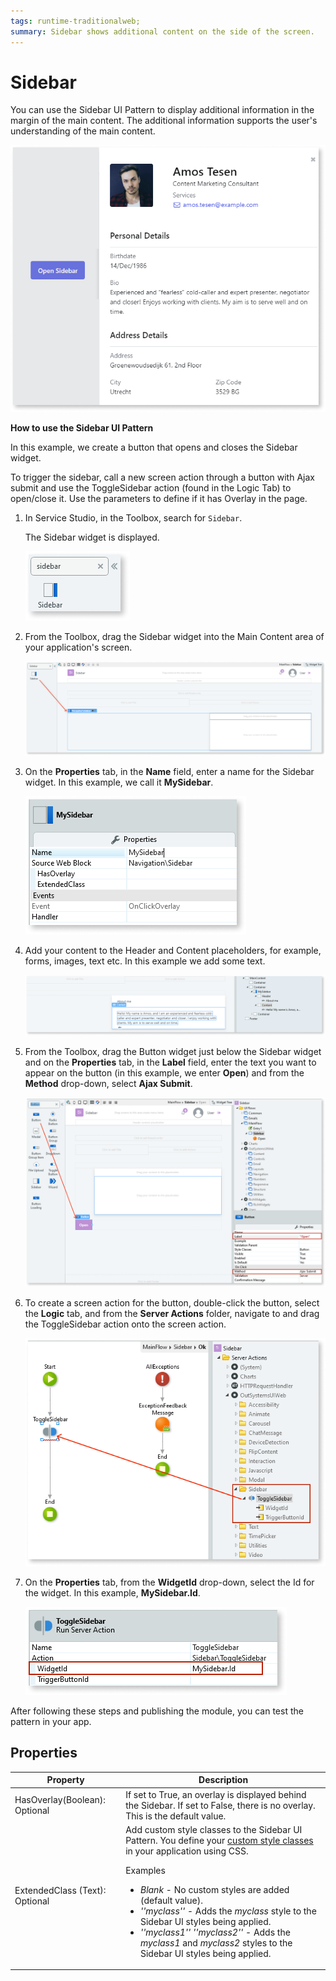 ```yaml
---
tags: runtime-traditionalweb; 
summary: Sidebar shows additional content on the side of the screen.
---
```


# Sidebar

You can use the Sidebar UI Pattern to display additional information in the margin of the main content. The additional information supports the user's understanding of the main content.

![](<images/sidebar-4.png>)

**How to use the Sidebar UI Pattern**

In this example, we create a button that opens and closes the Sidebar widget.

To trigger the sidebar, call a new screen action through a button with Ajax submit and use the ToggleSidebar action (found in the Logic Tab) to open/close it. Use the parameters to define if it has Overlay in the page.

1. In Service Studio, in the Toolbox, search for `Sidebar`. 

    The Sidebar widget is displayed.

    ![](<images/sidebar-5-ss.png>)

1. From the Toolbox, drag the Sidebar widget into the Main Content area of your application's screen.

    ![](<images/sidebar-6-ss.png>)

1. On the **Properties** tab, in the **Name** field, enter a name for the Sidebar widget. In this example, we call it **MySidebar**.

    ![](<images/sidebar-9-ss.png>)

1. Add your content to the Header and Content placeholders, for example, forms, images, text etc. In this example we add some text. 
   
    ![](<images/sidebar-8-ss.png>)

1. From the Toolbox, drag the Button widget just below the Sidebar widget and on the **Properties** tab, in the **Label** field, enter the text you want to appear on the button (in this example, we enter **Open**) and from the **Method** drop-down, select **Ajax Submit**.

    ![](<images/sidebar-7-ss.png>)

1. To create a screen action for the button, double-click the button, select the **Logic** tab, and from the **Server Actions** folder, navigate to and drag the ToggleSidebar action onto the screen action.

    ![](<images/sidebar-10-ss.png>)

1. On the **Properties** tab, from the **WidgetId** drop-down, select the Id for the widget. In this example, **MySidebar.Id**.

    ![](<images/sidebar-11-ss.png>)

After following these steps and publishing the module, you can test the pattern in your app. 


## Properties

| **Property** |  **Description** | 
|---|---|
| HasOverlay(Boolean): Optional  | If set to True, an overlay is displayed behind the Sidebar. If set to False, there is no overlay. This is the default value. |
| ExtendedClass (Text): Optional | Add custom style classes to the Sidebar UI Pattern. You define your [custom style classes](../../../../../develop/ui/look-feel/css.md) in your application using CSS. <p>Examples <ul><li>_Blank_ - No custom styles are added (default value).</li><li>_''myclass''_ - Adds the _myclass_ style to the Sidebar UI styles being applied. </li><li>_''myclass1'' ''myclass2''_ - Adds the _myclass1_ and _myclass2_ styles to the Sidebar UI styles being applied.</li></ul></p> | 
